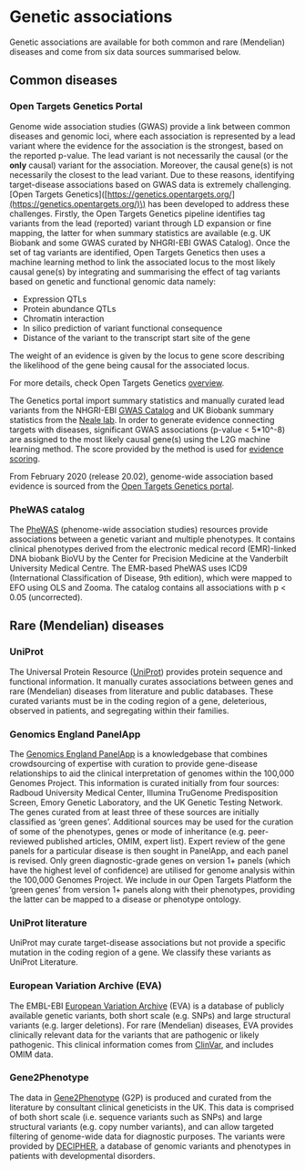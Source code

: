 # Genetic associations

Genetic associations are available for both common and rare \(Mendelian\) diseases and come from six data sources summarised below.

## Common diseases

### Open Targets Genetics Portal

Genome wide association studies \(GWAS\) provide a link between common diseases and genomic loci, where each association is represented by a lead variant where the evidence for the association is the strongest, based on the reported p-value. The lead variant is not necessarily the causal \(or the **only** causal\) variant for the association. Moreover, the causal gene\(s\) is not necessarily the closest to the lead variant. Due to these reasons, identifying target-disease associations based on GWAS data is extremely challenging. \[Open Targets Genetics\]\([https://genetics.opentargets.org/](https://genetics.opentargets.org/)\) has been developed to address these challenges. Firstly, the Open Targets Genetics pipeline identifies tag variants from the lead \(reported\) variant through LD expansion or fine mapping, the latter for when summary statistics are available \(e.g. UK Biobank and some GWAS curated by NHGRI-EBI GWAS Catalog\). Once the set of tag variants are identified, Open Targets Genetics then uses a machine learning method to link the associated locus to the most likely causal gene\(s\) by integrating and summarising the effect of tag variants based on genetic and functional genomic data namely:

* Expression QTLs
* Protein abundance QTLs
* Chromatin interaction 
* In silico prediction of variant functional consequence
* Distance of the variant to the transcript start site of the gene 

The weight of an evidence is given by the locus to gene score describing the likelihood of the gene being causal for the associated locus.

For more details, check Open Targets Genetics [overview](https://genetics-docs.opentargets.org/our-approach/pipeline-overview).

The Genetics portal import summary statistics and manually curated lead variants from the NHGRI-EBI [GWAS Catalog](https://www.ebi.ac.uk/gwas) and UK Biobank summary statistics from the [Neale lab](http://www.nealelab.is/uk-biobank). In order to generate evidence connecting targets with diseases, significant GWAS associations \(p-value &lt; 5\*10^-8\) are assigned to the most likely causal gene\(s\) using the L2G machine learning method. The score provided by the method is used for [evidence scoring](https://docs.targetvalidation.org/getting-started/scoring).

From February 2020 \(release 20.02\), genome-wide association based evidence is sourced from the [Open Targets Genetics portal](https://genetics.opentargets.org/).

### PheWAS catalog

The [PheWAS](https://phewascatalog.org/) \(phenome-wide association studies\) resources provide associations between a genetic variant and multiple phenotypes. It contains clinical phenotypes derived from the electronic medical record \(EMR\)-linked DNA biobank BioVU by the Center for Precision Medicine at the Vanderbilt University Medical Centre. The EMR-based PheWAS uses ICD9 \(International Classification of Disease, 9th edition\), which were mapped to EFO using OLS and Zooma. The catalog contains all associations with p &lt; 0.05 \(uncorrected\).

## Rare \(Mendelian\) diseases

### UniProt

The Universal Protein Resource \([UniProt](http://www.uniprot.org/)\) provides protein sequence and functional information. It manually curates associations between genes and rare \(Mendelian\) diseases from literature and public databases. These curated variants must be in the coding region of a gene, deleterious, observed in patients, and segregating within their families.

### Genomics England PanelApp

The [Genomics England PanelApp](https://panelapp.extge.co.uk/crowdsourcing/PanelApp/) is a knowledgebase that combines crowdsourcing of expertise with curation to provide gene-disease relationships to aid the clinical interpretation of genomes within the 100,000 Genomes Project. This information is curated initially from four sources: Radboud University Medical Center, Illumina TruGenome Predisposition Screen, Emory Genetic Laboratory, and the UK Genetic Testing Network. The genes curated from at least three of these sources are initially classified as ‘green genes’. Additional sources may be used for the curation of some of the phenotypes, genes or mode of inheritance \(e.g. peer-reviewed published articles, OMIM, expert list\). Expert review of the gene panels for a particular disease is then sought in PanelApp, and each panel is revised. Only green diagnostic-grade genes on version 1+ panels \(which have the highest level of confidence\) are utilised for genome analysis within the 100,000 Genomes Project. We include in our Open Targets Platform the ‘green genes’ from version 1+ panels along with their phenotypes, providing the latter can be mapped to a disease or phenotype ontology.

### UniProt literature

UniProt may curate target-disease associations but not provide a specific mutation in the coding region of a gene. We classify these variants as UniProt Literature.

### European Variation Archive \(EVA\)

The EMBL-EBI [European Variation Archive](http://www.ebi.ac.uk/eva/?Home) \(EVA\) is a database of publicly available genetic variants, both short scale \(e.g. SNPs\) and large structural variants \(e.g. larger deletions\). For rare \(Mendelian\) diseases, EVA provides clinically relevant data for the variants that are pathogenic or likely pathogenic. This clinical information comes from [ClinVar](http://www.ncbi.nlm.nih.gov/clinvar/), and includes OMIM data.

### Gene2Phenotype

The data in [Gene2Phenotype](http://www.ebi.ac.uk/gene2phenotype) \(G2P\) is produced and curated from the literature by consultant clinical geneticists in the UK. This data is comprised of both short scale \(i.e. sequence variants such as SNPs\) and large structural variants \(e.g. copy number variants\), and can allow targeted filtering of genome-wide data for diagnostic purposes. The variants were provided by [DECIPHER](https://decipher.sanger.ac.uk/index), a database of genomic variants and phenotypes in patients with developmental disorders.

